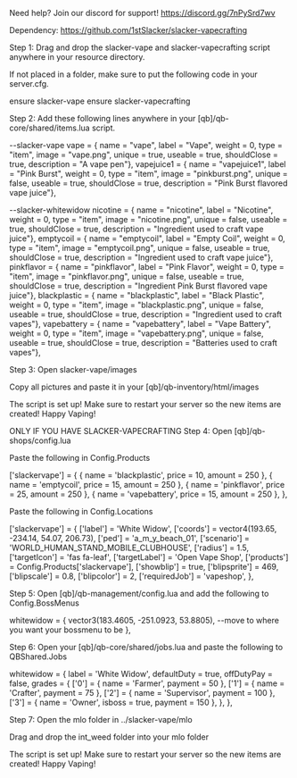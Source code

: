 Need help? Join our discord for support! https://discord.gg/7nPySrd7wv

Dependency: https://github.com/1stSlacker/slacker-vapecrafting

Step 1: Drag and drop the slacker-vape and slacker-vapecrafting script anywhere in your resource directory. 

If not placed in a folder, make sure to put the following code in your server.cfg.

ensure slacker-vape
ensure slacker-vapecrafting

Step 2: Add these following lines anywhere in your [qb]/qb-core/shared/items.lua script.

--slacker-vape
vape                   	    = { name = "vape", label = "Vape",	weight = 0, type = "item", image = "vape.png", unique = true, useable = true, shouldClose = true, description = "A vape pen"},
vapejuice1                  = { name = "vapejuice1", label = "Pink Burst",	weight = 0, type = "item", image = "pinkburst.png", unique = false, useable = true, shouldClose = true, description = "Pink Burst flavored vape juice"},

--slacker-whitewidow
nicotine                    = { name = "nicotine", label = "Nicotine",	weight = 0, type = "item", image = "nicotine.png", unique = false, useable = true, shouldClose = true, description = "Ingredient used to craft vape juice"},
emptycoil                   = { name = "emptycoil", label = "Empty Coil",	weight = 0, type = "item", image = "emptycoil.png", unique = false, useable = true, shouldClose = true, description = "Ingredient used to craft vape juice"},
pinkflavor                  = { name = "pinkflavor", label = "Pink Flavor",	weight = 0, type = "item", image = "pinkflavor.png", unique = false, useable = true, shouldClose = true, description = "Ingredient Pink Burst flavored vape juice"},
blackplastic                = { name = "blackplastic", label = "Black Plastic",	weight = 0, type = "item", image = "blackplastic.png", unique = false, useable = true, shouldClose = true, description = "Ingredient used to craft vapes"},
vapebattery                 = { name = "vapebattery", label = "Vape Battery",	weight = 0, type = "item", image = "vapebattery.png", unique = false, useable = true, shouldClose = true, description = "Batteries used to craft vapes"},

Step 3: Open slacker-vape/images

Copy all pictures and paste it in your [qb]/qb-inventory/html/images

The script is set up! Make sure to restart your server so the new items are created! Happy Vaping!

ONLY IF YOU HAVE SLACKER-VAPECRAFTING
Step 4: Open [qb]/qb-shops/config.lua 

Paste the following in Config.Products

['slackervape'] = {
        { name = 'blackplastic',         price = 10,  amount = 250 },
        { name = 'emptycoil',            price = 15,  amount = 250 },
        { name = 'pinkflavor',           price = 25,  amount = 250 },
        { name = 'vapebattery',           price = 15,  amount = 250 },
    },
	
Paste the following in Config.Locations

['slackervape'] = {
        ['label'] = 'White Widow',
        ['coords'] = vector4(193.65, -234.14, 54.07, 206.73),
        ['ped'] = 'a_m_y_beach_01',
        ['scenario'] = 'WORLD_HUMAN_STAND_MOBILE_CLUBHOUSE',
        ['radius'] = 1.5,
        ['targetIcon'] = 'fas fa-leaf',
        ['targetLabel'] = 'Open Vape Shop',
        ['products'] = Config.Products['slackervape'],
        ['showblip'] = true,
        ['blipsprite'] = 469,
        ['blipscale'] = 0.8,
        ['blipcolor'] = 2,
        ['requiredJob'] = 'vapeshop',
    },
	
Step 5: Open [qb]/qb-management/config.lua and add the following to Config.BossMenus

whitewidow = { 
        vector3(183.4605, -251.0923, 53.8805), --move to where you want your bossmenu to be
    },
	
Step 6: Open your [qb]/qb-core/shared/jobs.lua and paste the following to QBShared.Jobs

whitewidow = {
		label = 'White Widow',
		defaultDuty = true,
		offDutyPay = false,
		grades = {
			['0'] = { name = 'Farmer', payment = 50 },
			['1'] = { name = 'Crafter', payment = 75 },
			['2'] = { name = 'Supervisor', payment = 100 },
			['3'] = { name = 'Owner', isboss = true, payment = 150 },
		},
	},
	
Step 7: Open the mlo folder in ../slacker-vape/mlo

Drag and drop the int_weed folder into your mlo folder

The script is set up! Make sure to restart your server so the new items are created! Happy Vaping!
